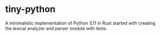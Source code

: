 # tiny-python

A minimalistic implementation of Python 3.11 in Rust started with creating the lexical analyzer and parser module with tests.
